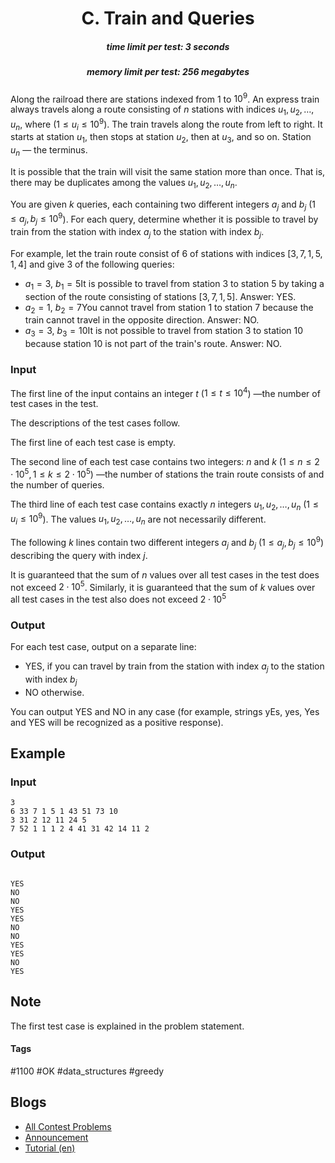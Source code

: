 <h1 style='text-align: center;'> C. Train and Queries</h1>

<h5 style='text-align: center;'>time limit per test: 3 seconds</h5>
<h5 style='text-align: center;'>memory limit per test: 256 megabytes</h5>

Along the railroad there are stations indexed from $1$ to $10^9$. An express train always travels along a route consisting of $n$ stations with indices $u_1, u_2, \dots, u_n$, where ($1 \le u_i \le 10^9$). The train travels along the route from left to right. It starts at station $u_1$, then stops at station $u_2$, then at $u_3$, and so on. Station $u_n$ — the terminus.

It is possible that the train will visit the same station more than once. That is, there may be duplicates among the values $u_1, u_2, \dots, u_n$.

You are given $k$ queries, each containing two different integers $a_j$ and $b_j$ ($1 \le a_j, b_j \le 10^9$). For each query, determine whether it is possible to travel by train from the station with index $a_j$ to the station with index $b_j$.

For example, let the train route consist of $6$ of stations with indices [$3, 7, 1, 5, 1, 4$] and give $3$ of the following queries: 

* $a_1 = 3$, $b_1 = 5$It is possible to travel from station $3$ to station $5$ by taking a section of the route consisting of stations [$3, 7, 1, 5$]. Answer: YES.
* $a_2 = 1$, $b_2 = 7$You cannot travel from station $1$ to station $7$ because the train cannot travel in the opposite direction. Answer: NO.
* $a_3 = 3$, $b_3 = 10$It is not possible to travel from station $3$ to station $10$ because station $10$ is not part of the train's route. Answer: NO.
### Input

The first line of the input contains an integer $t$ ($1 \le t \le 10^4$) —the number of test cases in the test.

The descriptions of the test cases follow.

The first line of each test case is empty.

The second line of each test case contains two integers: $n$ and $k$ ($1 \le n \le 2 \cdot 10^5, 1 \le k \le 2 \cdot 10^5$) —the number of stations the train route consists of and the number of queries.

The third line of each test case contains exactly $n$ integers $u_1, u_2, \dots, u_n$ ($1 \le u_i \le 10^9$). The values $u_1, u_2, \dots, u_n$ are not necessarily different.

The following $k$ lines contain two different integers $a_j$ and $b_j$ ($1 \le a_j, b_j \le 10^9$) describing the query with index $j$.

It is guaranteed that the sum of $n$ values over all test cases in the test does not exceed $2 \cdot 10^5$. Similarly, it is guaranteed that the sum of $k$ values over all test cases in the test also does not exceed $2 \cdot 10^5$

### Output

For each test case, output on a separate line:

* YES, if you can travel by train from the station with index $a_j$ to the station with index $b_j$
* NO otherwise.

You can output YES and NO in any case (for example, strings yEs, yes, Yes and YES will be recognized as a positive response).

## Example

### Input


```text
3  
6 33 7 1 5 1 43 51 73 10  
3 31 2 12 11 24 5  
7 52 1 1 1 2 4 41 31 42 14 11 2
```
### Output

```text

YES
NO
NO
YES
YES
NO
NO
YES
YES
NO
YES

```
## Note

The first test case is explained in the problem statement.



#### Tags 

#1100 #OK #data_structures #greedy 

## Blogs
- [All Contest Problems](../Codeforces_Round_805_(Div._3).md)
- [Announcement](../blogs/Announcement.md)
- [Tutorial (en)](../blogs/Tutorial_(en).md)
